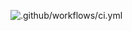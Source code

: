 ![.github/workflows/ci.yml](https://github.com/raspycar/server/workflows/.github/workflows/ci.yml/badge.svg?branch=master)
